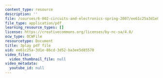 ```yaml
---
content_type: resource
description: ''
file: /courses/6-002-circuits-and-electronics-spring-2007/ee61c25a3d1e86cd3d52ba3ee5d85570_bX8i2yECWaU.pdf
file_type: application/pdf
learning_resource_types: []
license: https://creativecommons.org/licenses/by-nc-sa/4.0/
ocw_type: OCWFile
resourcetype: Document
title: 3play pdf file
uid: ee61c25a-3d1e-86cd-3d52-ba3ee5d85570
video_files:
  video_thumbnail_file: null
video_metadata:
  youtube_id: null
---
```

